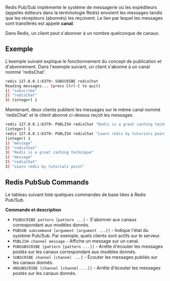 Redis Pub/Sub implémente le système de messagerie où les expéditeurs (appelés éditeurs dans la terminologie Redis) envoient les messages tandis que les récepteurs (abonnés) les reçoivent. Le lien par lequel les messages sont transférés est appelé **canal**.

Dans Redis, un client peut s'abonner à un nombre quelconque de canaux.

## Exemple

L'exemple suivant explique le fonctionnement du concept de publication et d'abonnement. Dans l'exemple suivant, un client s'abonne à un canal nommé 'redisChat'.

```bash
redis 127.0.0.1:6379> SUBSCRIBE redisChat  
Reading messages... (press Ctrl-C to quit) 
1) "subscribe" 
2) "redisChat" 
3) (integer) 1 
```

Maintenant, deux clients publient les messages sur le même canal nommé 'redisChat' et le client abonné ci-dessus reçoit les messages.

```bash
redis 127.0.0.1:6379> PUBLISH redisChat "Redis is a great caching technique"  
(integer) 1  
redis 127.0.0.1:6379> PUBLISH redisChat "Learn redis by tutorials point"  
(integer) 1   
1) "message" 
2) "redisChat" 
3) "Redis is a great caching technique" 
1) "message" 
2) "redisChat" 
3) "Learn redis by tutorials point"
```

## Redis PubSub Commands

Le tableau suivant liste quelques commandes de base liées à Redis Pub/Sub.

**Commande et description**

- ```PSUBSCRIBE pattern [pattern ...]``` - S'abonner aux canaux correspondant aux modèles donnés.
- ```PUBSUB subcommand [argument [argument ...]]``` - Indique l'état du système Pub/Sub. Par exemple, quels clients sont actifs sur le serveur.
- ```PUBLISH channel message``` - Affiche un message sur un canal.
- ```PUNSUBSCRIBE [pattern [pattern ...]]``` - Arrête d'écouter les messages postés sur les canaux correspondant aux modèles donnés.
- ```SUBSCRIBE channel [channel ...]``` - Écouter les messages publiés sur les canaux donnés.
- ```UNSUBSCRIBE [channel [channel ...]]``` - Arrête d'écouter les messages postés sur les canaux donnés.